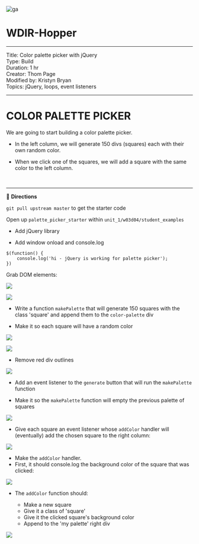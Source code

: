 ![ga](http://mobbook.generalassemb.ly/ga_cog.png)

# WDIR-Hopper

<hr>
Title: Color palette picker with jQuery<br>
Type: Build<br>
Duration: 1 hr<br>
Creator: Thom Page<br>
Modified by: Kristyn Bryan<br>
Topics: jQuery, loops, event listeners<br>
<hr>

# COLOR PALETTE PICKER

We are going to start building a color palette picker.

* In the left column, we will generate 150 divs (squares) each with their own random color.

* When we click one of the squares, we will add a square with the same color to the left column.

<br>
<hr>


&#x1F535; **Directions**

`git pull upstream master` to get the starter code

Open up `palette_picker_starter` within `unit_1/w03d04/student_examples`


- Add jQuery library

- Add window onload and console.log

```
$(function() {
	console.log('hi - jQuery is working for palette picker');
})
```

Grab DOM elements:

![](https://i.imgur.com/1tqORco.png)

![](https://i.imgur.com/MVLxx0R.png)

- Write a function `makePalette` that will generate 150 squares with the class 'square' and append them to the `color-palette` div


- Make it so each square will have a random color

![](https://i.imgur.com/K6nAxW0.png)

![](https://i.imgur.com/PBscMxl.png)


- Remove red div outlines

![](https://i.imgur.com/AX50GkX.png)

- Add an event listener to the `generate` button that will run the `makePalette` function

- Make it so the `makePalette` function will empty the previous palette of squares

![](https://i.imgur.com/wKGie9t.png)


- Give each square an event listener whose `addColor` handler will (eventually) add the chosen square to the right column:

![](https://i.imgur.com/NwpLSC3.png)

- Make the `addColor` handler.
- First, it should console.log the background color of the square that was clicked:

![](https://i.imgur.com/JyK3g5g.png)

- The `addColor` function should:

	* Make a new square
	* Give it a class of 'square'
	* Give it the clicked square's background color
	* Append to the 'my palette' right div

![](https://i.imgur.com/OpBUMSo.png)
